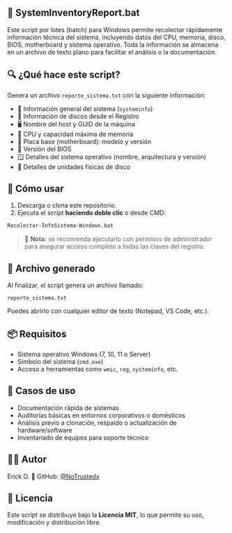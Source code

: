 ## 🧾 SystemInventoryReport.bat

Este script por lotes (batch) para Windows permite recolectar rápidamente información técnica del sistema, incluyendo datos del CPU, memoria, disco, BIOS, motherboard y sistema operativo. Toda la información se almacena en un archivo de texto plano para facilitar el análisis o la documentación.

## 🔍 ¿Qué hace este script?

Genera un archivo `reporte_sistema.txt` con la siguiente información:

- 📌 Información general del sistema (`systeminfo`)
- 💽 Información de discos desde el Registro
- 🖥️ Nombre del host y GUID de la máquina
- 🧠 CPU y capacidad máxima de memoria
- 🧱 Placa base (motherboard): modelo y versión
- 🔐 Versión del BIOS
- 🪟 Detalles del sistema operativo (nombre, arquitectura y versión)
- 📂 Detalles de unidades físicas de disco

## 🚀 Cómo usar

1. Descarga o clona este repositorio.
2. Ejecuta el script **haciendo doble clic** o desde CMD:

```cmd
Recolectar-InfoSistema-Windows.bat
````

> 📌 **Nota:** se recomienda ejecutarlo con permisos de administrador para asegurar acceso completo a todas las claves del registro.


## 📄 Archivo generado

Al finalizar, el script genera un archivo llamado:

```
reporte_sistema.txt
```

Puedes abrirlo con cualquier editor de texto (Notepad, VS Code, etc.).

## 📦 Requisitos

* Sistema operativo Windows (7, 10, 11 o Server)
* Símbolo del sistema (`cmd.exe`)
* Acceso a herramientas como `wmic`, `reg`, `systeminfo`, etc.

## 🎯 Casos de uso

* Documentación rápida de sistemas
* Auditorías básicas en entornos corporativos o domésticos
* Análisis previo a clonación, respaldo o actualización de hardware/software
* Inventariado de equipos para soporte técnico

## 🧑‍💻 Autor

Erick O.
🔗 GitHub: [@NoTrustedx](https://github.com/NoTrustedx)

## 📄 Licencia

Este script se distribuye bajo la **Licencia MIT**, lo que permite su uso, modificación y distribución libre.

```
